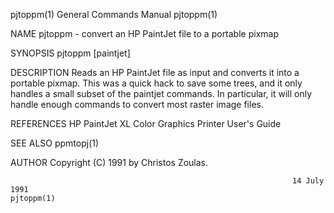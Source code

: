 pjtoppm(1)                                                    General Commands Manual                                                   pjtoppm(1)

NAME
       pjtoppm - convert an HP PaintJet file to a portable pixmap

SYNOPSIS
       pjtoppm [paintjet]

DESCRIPTION
       Reads an HP PaintJet file as input and converts it into a portable pixmap.  This was a quick hack to save some trees, and it only handles a
       small subset of the paintjet commands.  In particular, it will only handle enough commands to convert most raster image files.

REFERENCES
       HP PaintJet XL Color Graphics Printer User's Guide

SEE ALSO
       ppmtopj(1)

AUTHOR
       Copyright (C) 1991 by Christos Zoulas.

                                                                   14 July 1991                                                         pjtoppm(1)
